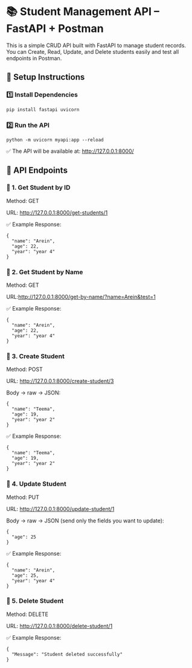 # 📚 Student Management API – FastAPI + Postman
This is a simple CRUD API built with FastAPI to manage student records.
You can Create, Read, Update, and Delete students easily and test all endpoints in Postman.


## 🚀 Setup Instructions
### 1️⃣ Install Dependencies
```
pip install fastapi uvicorn
```
### 2️⃣ Run the API
```
python -m uvicorn myapi:app --reload
```
✅ The API will be available at: http://127.0.0.1:8000/


## 📖 API Endpoints
### 🔹 1. Get Student by ID
Method: GET

URL: http://127.0.0.1:8000/get-students/1

✅ Example Response:

```
{
  "name": "Arein",
  "age": 22,
  "year": "year 4"
}
```
### 🔹 2. Get Student by Name
Method: GET

URL:http://127.0.0.1:8000/get-by-name/?name=Arein&test=1

✅ Example Response:
```
{
  "name": "Arein",
  "age": 22,
  "year": "year 4"
}
```
### 🔹 3. Create Student
Method: POST

URL: http://127.0.0.1:8000/create-student/3

Body → raw → JSON:
```
{
  "name": "Teema",
  "age": 19,
  "year": "year 2"
}
```
✅ Example Response:
```
{
  "name": "Teema",
  "age": 19,
  "year": "year 2"
}
```
### 🔹 4. Update Student
Method: PUT

URL: http://127.0.0.1:8000/update-student/1

Body → raw → JSON (send only the fields you want to update):
```
{
  "age": 25
}
```
✅ Example Response:
```
{
  "name": "Arein",
  "age": 25,
  "year": "year 4"
}
```
### 🔹 5. Delete Student
Method: DELETE

URL: http://127.0.0.1:8000/delete-student/1

✅ Example Response:
```
{
  "Message": "Student deleted successfully"
}
```
